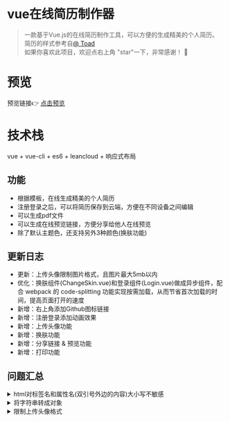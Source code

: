 # vue在线简历制作器

> 一款基于Vue.js的在线简历制作工具，可以方便的生成精美的个人简历。           
简历的样式参考自[@ Toad](http://toadw.cn/)        
如果你喜欢此项目，欢迎点右上角 "star"一下，非常感谢！ 🤞

# 预览
预览链接👉 [点击预览](https://harry0071.github.io/resume-generator) 

# 技术栈
vue + vue-cli + es6 + leancloud + 响应式布局

## 功能
- 根据模板，在线生成精美的个人简历
- 注册登录之后，可以将简历保存到云端，方便在不同设备之间编辑
- 可以生成pdf文件
- 可以生成在线预览链接，方便分享给他人在线预览
- 除了默认主题色，还支持另外3种颜色(换肤功能)

## 更新日志
- 更新：上传头像限制图片格式，且图片最大5mb以内
- 优化：换肤组件(ChangeSkin.vue)和登录组件(Login.vue)做成异步组件，配合 webpack 的 code-splitting 功能实现按需加载，从而节省首次加载的时间，提高页面打开的速度
- 新增：右上角添加Github图标链接
- 新增：注册登录添加动画效果
- 新增：上传头像功能
- 新增：换肤功能
- 新增：分享链接 & 预览功能
- 新增：打印功能

## 问题汇总
<details>
  <summary>html对标签名和属性名(双引号外边的内容)大小写不敏感</summary>
  <p>v-on:myFn="xxx",这种写法是不行的，html会将双引号外面的内容全部转换成小写；不过双引号里面可以大写，比如v-on:myfn="aBc"是可以的</p>
  <p>`:shareLink="xxx"`,这种写法是不行的，html会将双引号外面的内容全部转换成小写；应该写成`:sharelink="xxx"`或者`:share-link="xxx"`</p>
</details>
<details>
  <summary>将字符串转成对象</summary>
  <p>
  	<pre>
  		var str = `baseInfo[0].age`;//这是个字符串
  		console.log(this.resume.str) //报错
  	</pre>
  </p>
    <p>解决办法：
  	<pre>
  		用eval
  		eval(`this.resume.${str}`)
  	</pre>
  </p>
</details>
<details>
  <summary>限制上传头像格式</summary>
  通过设置accept，限制只能上传图片     
<pre>
  &lt;input type="file" accept="image/*" />
</pre>
</details>
